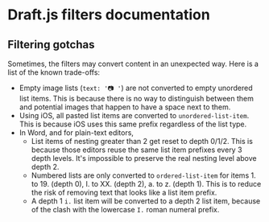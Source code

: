 # Draft.js filters documentation

## Filtering gotchas

Sometimes, the filters may convert content in an unexpected way. Here is a list of the known trade-offs:

* Empty image lists (`text: '📷 '`) are not converted to empty unordered list items. This is because there is no way to distinguish between them and potential images that happen to have a space next to them.
* Using iOS, all pasted list items are converted to `unordered-list-item`. This is because iOS uses this same prefix regardless of the list type.
* In Word, and for plain-text editors,
  * List items of nesting greater than 2 get reset to depth 0/1/2. This is because those editors reuse the same list item prefixes every 3 depth levels. It's impossible to preserve the real nesting level above depth 2.
  * Numbered lists are only converted to `ordered-list-item` for items 1. to 19. (depth 0), I. to XX. (depth 2), a. to z. (depth 1). This is to reduce the risk of removing text that looks like a list item prefix.
  * A depth 1 `i.` list item will be converted to a depth 2 list item, because of the clash with the lowercase `I.` roman numeral prefix.
